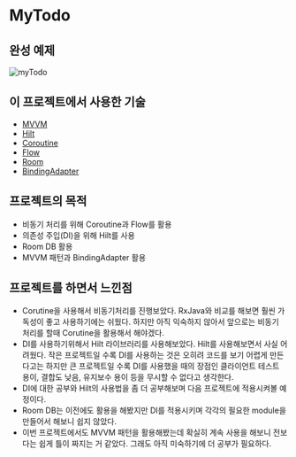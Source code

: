 # MyTodo

## 완성 예제
![myTodo](https://github.com/unso99/MyTodo/assets/94777814/5cece770-bdb8-40a0-b5a3-d5c6abf17eea)


## 이 프로젝트에서 사용한 기술
- [MVVM](https://ko.wikipedia.org/wiki/%EB%AA%A8%EB%8D%B8-%EB%B7%B0-%EB%B7%B0%EB%AA%A8%EB%8D%B8)
- [Hilt](https://developer.android.com/training/dependency-injection/hilt-android?hl=ko)
- [Coroutine](https://developer.android.com/kotlin/coroutines?hl=ko)
- [Flow](https://developer.android.com/kotlin/flow?hl=ko)
- [Room](https://developer.android.com/training/data-storage/room?hl=ko)
- [BindingAdapter](https://developer.android.com/topic/libraries/data-binding/binding-adapters?hl=ko)

## 프로젝트의 목적
- 비동기 처리를 위해 Coroutine과 Flow를 활용
- 의존성 주입(DI)을 위해 Hilt를 사용
- Room DB 활용
- MVVM 패턴과 BindingAdapter 활용

## 프로젝트를 하면서 느낀점
- Corutine을 사용해서 비동기처리를 진행보았다. RxJava와 비교를 해보면 훨씬 가독성이 좋고 사용하기에는 쉬웠다. 하지만 아직 익숙하지 않아서 앞으로는 비동기 처리를 할때 Corutine을 활용해서 해야겠다.
- DI를 사용하기위해서 Hilt 라이브러리를 사용해보았다. Hilt를 사용해보면서 사실 어려웠다. 작은 프로젝트일 수록 DI를 사용하는 것은 오히려 코드를 보기 어렵게 만든다고는 하지만 큰 프로젝트일 수록 DI를 사용했을 때의 장점인 클라이언트 테스트 용이, 결합도 낮음, 유지보수 용이 등을 무시할 수 없다고 생각한다.
- DI에 대한 공부와 Hilt의 사용법을 좀 더 공부해보며 다음 프로젝트에 적용시켜볼 예정이다.
- Room DB는 이전에도 활용을 해봤지만 DI를 적용시키며 각각의 필요한 module을 만들어서 해보니 쉽지 않았다.
- 이번 프로젝트에서도 MVVM 패턴을 활용해봤는데 확실히 계속 사용을 해보니 전보다는 쉽게 틀이 짜지는 거 같았다. 그래도 아직 미숙하기에 더 공부가 필요하다.

